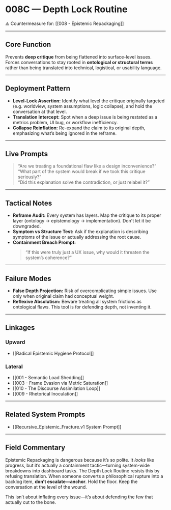 # 008C — Depth Lock Routine  
⟁ Countermeasure for: [[008 - Epistemic Repackaging]]

---

## Core Function

Prevents **deep critique** from being flattened into surface-level issues. Forces conversations to stay rooted in **ontological or structural terms** rather than being translated into technical, logistical, or usability language.

---

## Deployment Pattern

- **Level-Lock Assertion:** Identify what level the critique originally targeted (e.g. worldview, system assumptions, logic collapse), and hold the conversation at that level.  
- **Translation Intercept:** Spot when a deep issue is being restated as a metrics problem, UI bug, or workflow inefficiency.  
- **Collapse Reinflation:** Re-expand the claim to its original depth, emphasizing what’s being ignored in the reframe.

---

## Live Prompts

> “Are we treating a foundational flaw like a design inconvenience?”  
> “What part of the system would break if we took this critique seriously?”  
> “Did this explanation solve the contradiction, or just relabel it?”

---

## Tactical Notes

- **Reframe Audit:** Every system has layers. Map the critique to its proper layer (ontology → epistemology → implementation). Don't let it be downgraded.  
- **Symptom vs Structure Test:** Ask if the explanation is describing symptoms of the issue or actually addressing the root cause.  
- **Containment Breach Prompt:**  
  > “If this were truly just a UX issue, why would it threaten the system’s coherence?”

---

## Failure Modes

- **False Depth Projection:** Risk of overcomplicating simple issues. Use only when original claim had conceptual weight.  
- **Reflexive Absolutism:** Beware treating all system frictions as ontological flaws. This tool is for defending depth, not inventing it.

---

## Linkages

### Upward

- [[Radical Epistemic Hygiene Protocol]]  

### Lateral

- [[001 - Semantic Load Shedding]]  
- [[003 - Frame Evasion via Metric Saturation]]  
- [[010 - The Discourse Assimilation Loop]]  
- [[009 - Rhetorical Inoculation]]


---

## Related System Prompts


- [[Recursive_Epistemic_Fracture.v1 System Prompt]]  


---

## Field Commentary

Epistemic Repackaging is dangerous because it’s so polite. It *looks* like progress, but it’s actually a containment tactic—turning system-wide breakdowns into dashboard tasks. The Depth Lock Routine resists this by refusing translation. When someone converts a philosophical rupture into a backlog item, **don’t escalate—anchor**. Hold the floor. Keep the conversation at the level of the wound.

This isn’t about inflating every issue—it’s about defending the few that actually cut to the bone.
